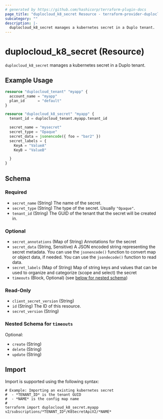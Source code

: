 ```yaml
---
# generated by https://github.com/hashicorp/terraform-plugin-docs
page_title: "duplocloud_k8_secret Resource - terraform-provider-duplocloud"
subcategory: ""
description: |-
  duplocloud_k8_secret manages a kubernetes secret in a Duplo tenant.
---
```


# duplocloud_k8_secret (Resource)

`duplocloud_k8_secret` manages a kubernetes secret in a Duplo tenant.

## Example Usage

```terraform
resource "duplocloud_tenant" "myapp" {
  account_name = "myapp"
  plan_id      = "default"
}

resource "duplocloud_k8_secret" "myapp" {
  tenant_id = duplocloud_tenant.myapp.tenant_id

  secret_name = "mysecret"
  secret_type = "Opaque"
  secret_data = jsonencode({ foo = "bar2" })
  secret_labels = {
    KeyA = "ValueA"
    KeyB = "ValueB"

  }
}
```

<!-- schema generated by tfplugindocs -->
## Schema

### Required

- `secret_name` (String) The name of the secret.
- `secret_type` (String) The type of the secret.  Usually `"Opaque"`.
- `tenant_id` (String) The GUID of the tenant that the secret will be created in.

### Optional

- `secret_annotations` (Map of String) Annotations for the secret
- `secret_data` (String, Sensitive) A JSON encoded string representing the secret metadata. You can use the `jsonencode()` function to convert map or object data, if needed. You can use the `jsondecode()` function to read data.
- `secret_labels` (Map of String) Map of string keys and values that can be used to organize and categorize (scope and select) the secret
- `timeouts` (Block, Optional) (see [below for nested schema](#nestedblock--timeouts))

### Read-Only

- `client_secret_version` (String)
- `id` (String) The ID of this resource.
- `secret_version` (String)

<a id="nestedblock--timeouts"></a>
### Nested Schema for `timeouts`

Optional:

- `create` (String)
- `delete` (String)
- `update` (String)

## Import

Import is supported using the following syntax:

```shell
# Example: Importing an existing kubernetes secret
#  - *TENANT_ID* is the tenant GUID
#  - *NAME* is the config map name
#
terraform import duplocloud_k8_secret.myapp v2/subscriptions/*TENANT_ID*/K8SecretApiV2/*NAME*
```
